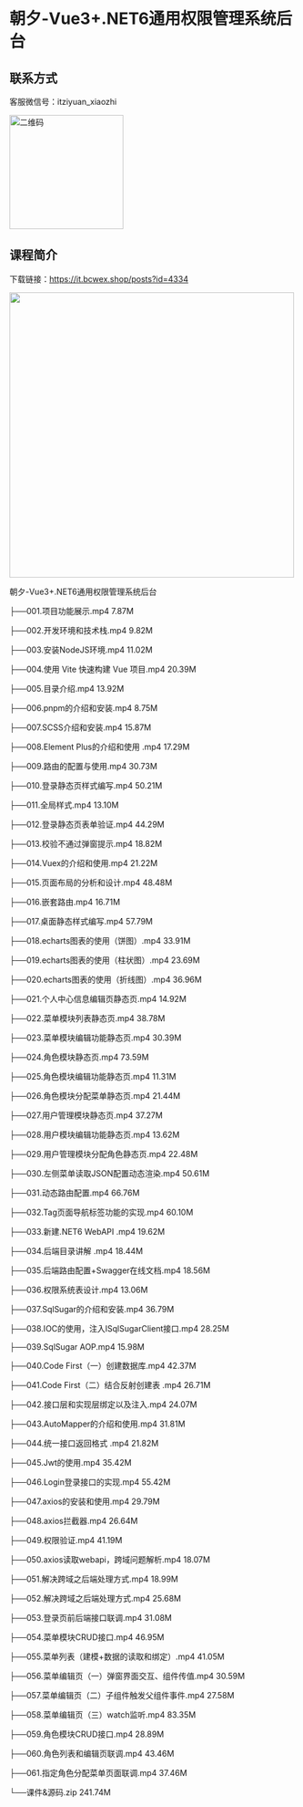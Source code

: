 # 朝夕-Vue3+.NET6通用权限管理系统后台

## 联系方式

客服微信号：itziyuan_xiaozhi

<img src="https://ziyuanyun.oss-cn-guangzhou.aliyuncs.com/common/20240614073449/666b82192834a.jpg" width="200" height="200" alt="二维码">

## 课程简介

下载链接：https://it.bcwex.shop/posts?id=4334

<img src="https://ziyuanyun.oss-cn-guangzhou.aliyuncs.com/yun/20240811073011/66b7f803cb9f9.jpg" width="500" alt="">

  

 朝夕-Vue3+.NET6通用权限管理系统后台

 ├──001.项目功能展示.mp4 7.87M

 ├──002.开发环境和技术栈.mp4 9.82M

 ├──003.安装NodeJS环境.mp4 11.02M

 ├──004.使用 Vite 快速构建 Vue 项目.mp4 20.39M

 ├──005.目录介绍.mp4 13.92M

 ├──006.pnpm的介绍和安装.mp4 8.75M

 ├──007.SCSS介绍和安装.mp4 15.87M

 ├──008.Element Plus的介绍和使用 .mp4 17.29M

 ├──009.路由的配置与使用.mp4 30.73M

 ├──010.登录静态页样式编写.mp4 50.21M

 ├──011.全局样式.mp4 13.10M

 ├──012.登录静态页表单验证.mp4 44.29M

 ├──013.校验不通过弹窗提示.mp4 18.82M

 ├──014.Vuex的介绍和使用.mp4 21.22M

 ├──015.页面布局的分析和设计.mp4 48.48M

 ├──016.嵌套路由.mp4 16.71M

 ├──017.桌面静态样式编写.mp4 57.79M

 ├──018.echarts图表的使用（饼图）.mp4 33.91M

 ├──019.echarts图表的使用（柱状图）.mp4 23.69M

 ├──020.echarts图表的使用（折线图）.mp4 36.96M

 ├──021.个人中心信息编辑页静态页.mp4 14.92M

 ├──022.菜单模块列表静态页.mp4 38.78M

 ├──023.菜单模块编辑功能静态页.mp4 30.39M

 ├──024.角色模块静态页.mp4 73.59M

 ├──025.角色模块编辑功能静态页.mp4 11.31M

 ├──026.角色模块分配菜单静态页.mp4 21.44M

 ├──027.用户管理模块静态页.mp4 37.27M

 ├──028.用户模块编辑功能静态页.mp4 13.62M

 ├──029.用户管理模块分配角色静态页.mp4 22.48M

 ├──030.左侧菜单读取JSON配置动态渲染.mp4 50.61M

 ├──031.动态路由配置.mp4 66.76M

 ├──032.Tag页面导航标签功能的实现.mp4 60.10M

 ├──033.新建.NET6 WebAPI .mp4 19.62M

 ├──034.后端目录讲解 .mp4 18.44M

 ├──035.后端路由配置+Swagger在线文档.mp4 18.56M

 ├──036.权限系统表设计.mp4 13.06M

 ├──037.SqlSugar的介绍和安装.mp4 36.79M

 ├──038.IOC的使用，注入ISqlSugarClient接口.mp4 28.25M

 ├──039.SqlSugar AOP.mp4 15.98M

 ├──040.Code First（一）创建数据库.mp4 42.37M

 ├──041.Code First（二）结合反射创建表 .mp4 26.71M

 ├──042.接口层和实现层绑定以及注入.mp4 24.07M

 ├──043.AutoMapper的介绍和使用.mp4 31.81M

 ├──044.统一接口返回格式 .mp4 21.82M

 ├──045.Jwt的使用.mp4 35.42M

 ├──046.Login登录接口的实现.mp4 55.42M

 ├──047.axios的安装和使用.mp4 29.79M

 ├──048.axios拦截器.mp4 26.64M

 ├──049.权限验证.mp4 41.19M

 ├──050.axios读取webapi，跨域问题解析.mp4 18.07M

 ├──051.解决跨域之后端处理方式.mp4 18.99M

 ├──052.解决跨域之后端处理方式.mp4 25.68M

 ├──053.登录页前后端接口联调.mp4 31.08M

 ├──054.菜单模块CRUD接口.mp4 46.95M

 ├──055.菜单列表（建模+数据的读取和绑定）.mp4 41.05M

 ├──056.菜单编辑页（一）弹窗界面交互、组件传值.mp4 30.59M

 ├──057.菜单编辑页（二）子组件触发父组件事件.mp4 27.58M

 ├──058.菜单编辑页（三）watch监听.mp4 83.35M

 ├──059.角色模块CRUD接口.mp4 28.89M

 ├──060.角色列表和编辑页联调.mp4 43.46M

 ├──061.指定角色分配菜单页面联调.mp4 37.46M

 └──课件&amp;源码.zip 241.74M

  